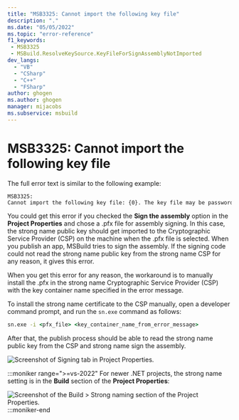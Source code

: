 ```yaml
---
title: "MSB3325: Cannot import the following key file"
description: "."
ms.date: "05/05/2022"
ms.topic: "error-reference"
f1_keywords:
 - MSB3325
 - MSBuild.ResolveKeySource.KeyFileForSignAssemblyNotImported
dev_langs:
  - "VB"
  - "CSharp"
  - "C++"
  - "FSharp"
author: ghogen
ms.author: ghogen
manager: mijacobs
ms.subservice: msbuild
---
```

# MSB3325: Cannot import the following key file

The full error text is similar to the following example:

```output
MSB3325: Cannot import the following key file: {0}. The key file may be password protected. To correct this, try to import the certificate again or manually install the certificate to the Strong Name CSP with the following key container name: 'name'
```

You could get this error if you checked the **Sign the assembly** option in the **Project Properties** and chose a .pfx file for assembly signing. In this case, the strong name public key should get imported to the Cryptographic Service Provider (CSP) on the machine when the .pfx file is selected. When you publish an app, MSBuild tries to sign the assembly. If the signing code could not read the strong name public key from the strong name CSP for any reason, it gives this error.

When you get this error for any reason, the workaround is to manually install the .pfx in the strong name Cryptographic Service Provider (CSP) with the key container name specified in the error message.

To install the strong name certificate to the CSP manually, open a developer command prompt, and run the `sn.exe` command as follows:

```cmd
sn.exe -i <pfx_file> <key_container_name_from_error_message>
```

After that, the publish process should be able to read the strong name public key from the CSP and strong name sign the assembly.

![Screenshot of Signing tab in Project Properties.](media/msb3325/signing-sign-the-assembly.png)

:::moniker range=">=vs-2022"
For newer .NET projects, the strong name setting is in the **Build** section of the **Project Properties**:

![Screenshot of the Build > Strong naming section of the Project Properties.](media/msb3325/sign-the-assembly.png)
:::moniker-end
